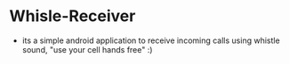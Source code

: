 # Whisle-Receiver

- its a simple android application to receive incoming calls using whistle sound, "use your cell hands free" :)
